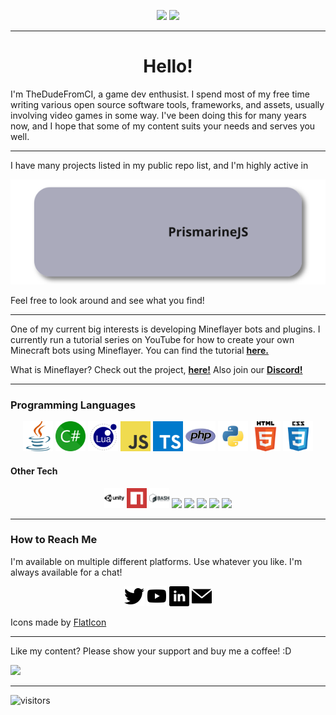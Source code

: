 <p align="center">
  <img src="https://github-readme-stats.vercel.app/api?username=TheDudeFromCI&show_icons=true&count_private=true&include_all_commits=true&hide_border=true"/>
  <img src="https://github-readme-stats.vercel.app/api/top-langs/?username=TheDudeFromCI&layout=compact&count_private=true&include_all_commits=true&hide_border=true&langs_count=10"/>
</p>

---

<h1 align="center">Hello!</h1>

I'm TheDudeFromCI, a game dev enthusist. I spend most of my free time writing various open source software tools, frameworks, and assets, usually involving video games in some way. I've been doing this for many years now, and I hope that some of my content suits your needs and serves you well.

---

I have many projects listed in my public repo list, and I'm highly active in

<img src="./PrismarineJS.svg" />

Feel free to look around and see what you find!

---

One of my current big interests is developing Mineflayer bots and plugins. I currently run a tutorial series on YouTube for how to create your own Minecraft bots using Mineflayer. You can find the tutorial [**here.**](https://www.youtube.com/playlist?list=PLh_alXmxHmzGy3FKbo95AkPp5D8849PEV)

What is Mineflayer? Check out the project, [**here!**](https://github.com/PrismarineJS/mineflayer) Also join our [**Discord!**](https://discord.com/invite/GsEFRM8)

---

### Programming Languages

<p align="center">
  <img src="https://raw.githubusercontent.com/github/explore/80688e429a7d4ef2fca1e82350fe8e3517d3494d/topics/java/java.png" width="48"/>
  <img src="https://raw.githubusercontent.com/github/explore/80688e429a7d4ef2fca1e82350fe8e3517d3494d/topics/csharp/csharp.png" width="48"/>
  <img src="https://raw.githubusercontent.com/github/explore/80688e429a7d4ef2fca1e82350fe8e3517d3494d/topics/lua/lua.png" width="48"/>
  <img src="https://raw.githubusercontent.com/github/explore/80688e429a7d4ef2fca1e82350fe8e3517d3494d/topics/javascript/javascript.png" width="48"/>
  <img src="https://raw.githubusercontent.com/github/explore/80688e429a7d4ef2fca1e82350fe8e3517d3494d/topics/typescript/typescript.png" width="48"/>
  <img src="https://raw.githubusercontent.com/github/explore/80688e429a7d4ef2fca1e82350fe8e3517d3494d/topics/php/php.png" width="48"/>
  <img src="https://raw.githubusercontent.com/github/explore/80688e429a7d4ef2fca1e82350fe8e3517d3494d/topics/python/python.png" width="48"/>
  <img src="https://raw.githubusercontent.com/github/explore/80688e429a7d4ef2fca1e82350fe8e3517d3494d/topics/html/html.png" width="48"/>
  <img src="https://raw.githubusercontent.com/github/explore/80688e429a7d4ef2fca1e82350fe8e3517d3494d/topics/css/css.png" width="48"/>
</P>

#### Other Tech

<p align="center">
  <img src="https://raw.githubusercontent.com/github/explore/80688e429a7d4ef2fca1e82350fe8e3517d3494d/topics/unity/unity.png" width="32"/>
  <img src="https://raw.githubusercontent.com/github/explore/80688e429a7d4ef2fca1e82350fe8e3517d3494d/topics/npm/npm.png" width="32"/>
  <img src="https://raw.githubusercontent.com/github/explore/80688e429a7d4ef2fca1e82350fe8e3517d3494d/topics/bash/bash.png" width="32"/>
  <img src="https://avatars0.githubusercontent.com/u/53162534?s=200&v=4" width="32"/>
  <img src="https://avatars0.githubusercontent.com/u/44036562?s=200&v=4" width="32"/>
  <img src="https://avatars2.githubusercontent.com/u/52924476?s=200&v=4" width="32"/>
  <img src="https://pbs.twimg.com/profile_images/958974695/infinity-logo_400x400.png" width="32"/>
  <img src="https://avatars3.githubusercontent.com/u/11053411?s=200&v=4" width="32"/>
</p>

---

### How to Reach Me

I'm available on multiple different platforms. Use whatever you like. I'm always available for a chat!

<p align="center">
  <a href="https://twitter.com/TheDudeFromCI"><img src="twitter.svg" width="32"/></a>
  <a href="https://www.youtube.com/channel/UCjDA4wc3faOc7-5oAq_e12Q"><img src="youtube.svg" width="32"/></a>
  <a href="https://www.linkedin.com/in/bryan-brown-578150186/"><img src="linkedin.svg" width="32"/></a>
  <a href="mailto:thedudefromci@gmail.com"><img src="email.svg" width="32"/></a>
</p>

Icons made by [FlatIcon](https://www.flaticon.com)

---

Like my content?
Please show your support and buy me a coffee! :D

<a href="https://www.paypal.com/cgi-bin/webscr?cmd=_donations&business=6U3RFW3H3Y7AU&currency_code=USD&source=url"><img src="https://www.paypalobjects.com/webstatic/mktg/logo/pp_cc_mark_111x69.jpg" width="128"/></a>


---

![visitors](https://visitor-badge.glitch.me/badge?page_id=thedudefromci.readme)
